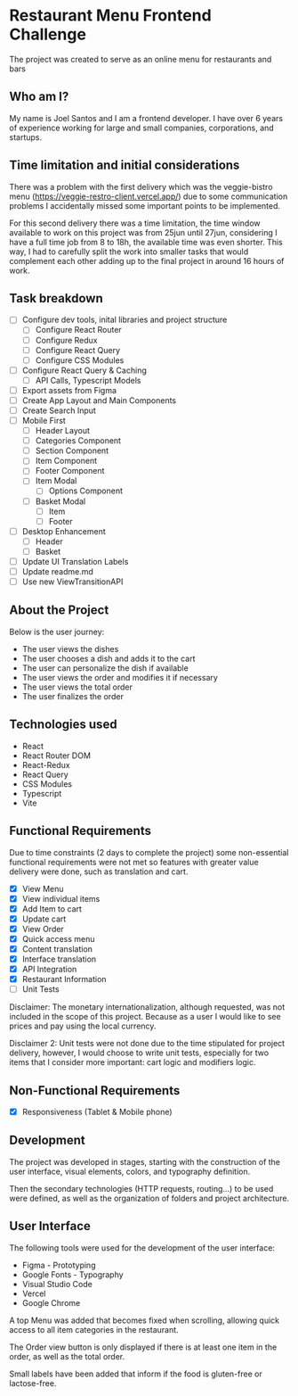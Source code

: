 # Restaurant Menu Frontend Challenge

The project was created to serve as an online menu for restaurants and bars

## Who am I?

My name is Joel Santos and I am a frontend developer. I have over 6 years of experience working for large and small companies, corporations, and startups.

## Time limitation and initial considerations

There was a problem with the first delivery which was the veggie-bistro menu (https://veggie-restro-client.vercel.app/) due to some communication problems I accidentally missed some important points to be implemented.

For this second delivery there was a time limitation, the time window available to work on this project was from 25jun until 27jun, considering I have a full time job from 8 to 18h, the available time was even shorter.  This way, I had to carefully split the work into smaller tasks that would complement each other adding up to the final project in around 16 hours of work.

## Task breakdown 

- [ ] Configure dev tools, inital libraries and project structure
    - [ ] Configure React Router
    - [ ] Configure Redux
    - [ ] Configure React Query
    - [ ] Configure CSS Modules
- [ ] Configure React Query & Caching
    - [ ] API Calls, Typescript Models
- [ ] Export assets from Figma
- [ ] Create App Layout and Main Components
- [ ] Create Search Input
- [ ] Mobile First
    - [ ] Header Layout
    - [ ] Categories Component
    - [ ] Section Component
    - [ ] Item Component
    - [ ] Footer Component
    - [ ] Item Modal
        - [ ] Options Component
    - [ ] Basket Modal
        - [ ] Item
        - [ ] Footer
- [ ] Desktop Enhancement 
    - [ ] Header
    - [ ] Basket
- [ ] Update UI Translation Labels
- [ ] Update readme.md
- [ ] Use new ViewTransitionAPI 

## About the Project

Below is the user journey:

- The user views the dishes
- The user chooses a dish and adds it to the cart
- The user can personalize the dish if available
- The user views the order and modifies it if necessary
- The user views the total order
- The user finalizes the order

## Technologies used

- React
- React Router DOM
- React-Redux
- React Query
- CSS Modules
- Typescript
- Vite

## Functional Requirements

Due to time constraints (2 days to complete the project) some non-essential functional requirements were not met so features with greater value delivery were done, such as translation and cart.

- [x]  View Menu
- [x]  View individual items
- [x]  Add Item to cart
- [x]  Update cart
- [x]  View Order
- [x]  Quick access menu
- [x]  Content translation
- [x]  Interface translation
- [x]  API Integration
- [x]  Restaurant Information
- [ ]  Unit Tests

Disclaimer: The monetary internationalization, although requested, was not included in the scope of this project. Because as a user I would like to see prices and pay using the local currency. 

Disclaimer 2: Unit tests were not done due to the time stipulated for project delivery, however, I would choose to write unit tests, especially for two items that I consider more important: cart logic and modifiers logic.

## Non-Functional Requirements

- [x]  Responsiveness (Tablet & Mobile phone)

## Development

The project was developed in stages, starting with the construction of the user interface, visual elements, colors, and typography definition.

Then the secondary technologies (HTTP requests, routing...) to be used were defined, as well as the organization of folders and project architecture.

## User Interface

The following tools were used for the development of the user interface:

- Figma - Prototyping
- Google Fonts - Typography
- Visual Studio Code
- Vercel
- Google Chrome

A top Menu was added that becomes fixed when scrolling, allowing quick access to all item categories in the restaurant.

The Order view button is only displayed if there is at least one item in the order, as well as the total order.

Small labels have been added that inform if the food is gluten-free or lactose-free.
